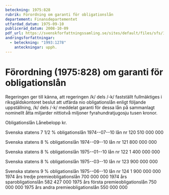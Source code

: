 ```yaml
---
beteckning: 1975:828
rubrik: Förordning om garanti för obligationslån
departement: Finansdepartementet
utfardad_datum: 1975-09-10
publicerad_datum: 2008-10-09
pdf_url: https://svenskforfattningssamling.se/sites/default/files/sfs/1975-09/SFS1975-828.pdf
andringsforfattningar:
  - beteckning: "1993:1278"
    anteckningar: upph.
---
```


# Förordning (1975:828) om garanti för obligationslån

Regeringen ger till känna, att regeringen /k/ dels /-k/ fastställt fullmäktiges i riksgäldskontoret beslut att utfärda nio obligationslån enligt följande uppställning, /k/ dels /-k/ meddelat garanti för dessa lån på sammanlagt nominellt åtta miljarder nittiotvå miljoner fyrahundratjugosju tusen kronor.

Obligationslån                                           Lånebelopp kr.

Svenska statens 7 1/2 % obligationslån 1974--07--10 lån nr 120                                    510 000 000

Svenska statens 8 % obligationslån 1974--09--10 lån nr 121                                    800 000 000

Svenska statens 8 % obligationslån 1975--01--10 lån nr 122                                  1 400 000 000

Svenska statens 8 % obligationslån 1975--03--10 lån nr 123                                    900 000 000

Svenska statens 9 % obligationslån 1975--06--10 lån nr 124                                  1 900 000 000 1974 års tredje premieobligationslån                       700 000 000 1974 års sparobligationslån                                582 427 000 1975 års första premieobligationslån                       750 000 000 1975 års andra premieobligationslån                        550 000 000